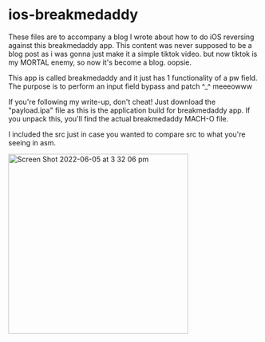 # ios-breakmedaddy
These files are to accompany a blog I wrote about how to do iOS reversing against this breakmedaddy app. This content was never supposed to be a blog post as i was gonna just make it a simple tiktok video. but now tiktok is my MORTAL enemy, so now it's become a blog. oopsie.

This app is called breakmedaddy and it just has 1 functionality of a pw field. The purpose is to perform an input field bypass and patch ^_^ meeeowww 

If you're following my write-up, don't cheat! Just download the "payload.ipa" file as this is the application build for breakmedaddy app. If you unpack this, you'll find the actual breakmedaddy MACH-O file. 

I included the src just in case you wanted to compare src to what you're seeing in asm. 

<img width="360" alt="Screen Shot 2022-06-05 at 3 32 06 pm" src="https://user-images.githubusercontent.com/18277462/172036730-321ff0a7-7899-4de1-8302-618c61f8b72c.png">

